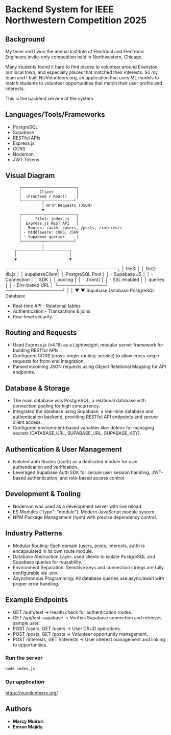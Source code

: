 # Backend System for IEEE Northwestern Competition 2025

## Background
My team and I won the annual Institute of Electrical and Electronic Engineers invite-only competition held in Northwestern, Chicago.

Many students found it hard to find places to volunteer around Evanston, our local town, and especially places that matched their interests.
So my team and I built NUVolunteers.org, an application that uses ML models to match students to volunteer opportunities that match their user profile and interests.

This is the backend service of the system.

## Languages/Tools/Frameworks
- PostgreSQL
- Supabase
- RESTful APIs
- Express.js
- CORS
- Nodemon
- JWT Tokens

## Visual Diagram
          ┌────────────────────────┐
          │        Client          │
          │  (Frontend / React)    │
          └─────────┬─────────────┘
                    │ HTTP Requests (JSON)
                    ▼
          ┌────────────────────────┐
          │      file1: index.js   │
          │  Express.js REST API   │
          │ - Routes: /auth, /users, /posts, /interests
          │ - Middleware: CORS, JSON
          │ - Supabase queries     │
          └─────────┬─────────────┘
                    |
        ┌───────────┴───────────┐
        │                       │
        ▼                       ▼
┌───────────────┐       ┌─────────────────┐
│ file3:        │       │ file2: db.js    │
│ supabaseClient│       │ PostgreSQL Pool │
│ - Supabase JS │       │ - Connection    │
│   SDK         │       │   pooling       │
│ - .from()     │       │ - SSL enabled   │
│   queries     │       │ - Env-based URL │
└───────────────┘       └─────────────────┘
        │                       │
        ▼                       ▼
  Supabase Database         PostgreSQL Database
  - Real-time API           - Relational tables
  - Authentication          - Transactions & joins
  - Row-level security



## Routing and Requests
- Used Express.js (v4.18) as a Lightweight, modular server framework for building RESTful APIs.
- Configured CORS (cross-origin-routing-service) to allow cross-origin requests for front-end integration.
- Parsed incoming JSON requests using Object Relational Mapping for API endpoints.

## Database & Storage
- The main database was PostgreSQL; a relational database with connection pooling for high concurrency.
- Integrated the database using Supabase; a real-time database and authentication backend, providing RESTful API endpoints and secure client access.
- Configured environment-based variables like: dotenv for managing secrets (DATABASE_URL, SUPABASE_URL, SUPABASE_KEY).

## Authentication & User Management
- Isolated auth Routes (/auth) as a dedicated module for user authentication and verification.
- Leveraged Supabase Auth SDK for secure user session handling, JWT-based authentication, and role-based access control.

## Development & Tooling
- Nodemon was used as a development server with live reload.
- ES Modules ("type": "module"): Modern JavaScript module system.
- NPM Package Management (npm) with precise dependency control.

## Industry Patterns
- Modular Routing: Each domain (users, posts, interests, auth) is encapsulated in its own route module.
- Database Abstraction Layer: used clients to isolate PostgreSQL and Supabase queries for reusability.
- Environment Separation: Sensitive keys and connection strings are fully configurable via .env.
- Asynchronous Programming: All database queries use async/await with proper error handling.

## Example Endpoints
- GET /auth/test → Health check for authentication routes.
- GET /api/test-supabase → Verifies Supabase connection and retrieves sample user.
- POST /users, GET /users → User CRUD operations.
- POST /posts, GET /posts → Volunteer opportunity management.
- POST /interests, GET /interests → User interest management and linking to opportunities.


### Run the server
  ```bash
  node index.js
  ```
### Our application
https://nuvolunteers.org/

## Authors
- **Mercy Muiruri**
- **Emran Majidy**

